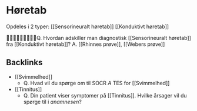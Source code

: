 # Høretab
Opdeles i 2 typer:
[[Sensorineuralt høretab]]
[[Konduktivt høretab]]

Q. Hvordan adskiller man diagnostisk [[Sensorineuralt høretab]] fra [[Konduktivt høretab]]?
A. [[Rhinnes prøve]], [[Webers prøve]]

## Backlinks
* [[Svimmelhed]]
	* Q. Hvad vil du spørge om til SOCR *A* TES for [[Svimmelhed]] 
* [[Tinnitus]]
	* Q. Din patient viser symptomer på [[Tinnitus]]. Hvilke årsager vil du spørge til i *anamnesen*? 

<!-- #anki/deck/Medicine #anki/tag/med/Otolarynghology #anki/tag/med/GP -->

<!-- {BearID:6D475117-0F10-4E3D-AE0F-CFD7BE76BF19-62757-00006F5E8DF7C79A} -->
